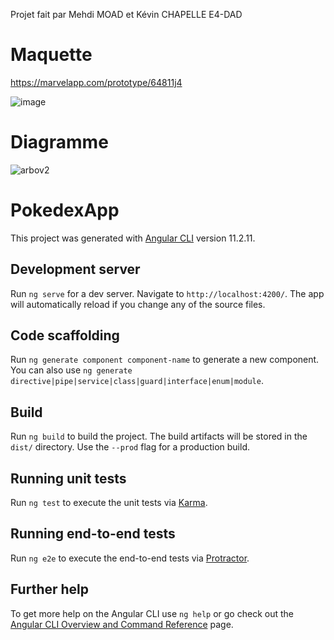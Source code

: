 Projet fait par Mehdi MOAD et Kévin CHAPELLE E4-DAD

# Maquette
https://marvelapp.com/prototype/64811j4

![image](https://user-images.githubusercontent.com/40793654/117727638-97aa9500-b1e8-11eb-8519-2fc1d59767a4.png)

# Diagramme
![arbov2](https://user-images.githubusercontent.com/40793654/117730089-194ff200-b1ec-11eb-836e-db5ec3a22fb6.jpg)

# PokedexApp

This project was generated with [Angular CLI](https://github.com/angular/angular-cli) version 11.2.11.

## Development server

Run `ng serve` for a dev server. Navigate to `http://localhost:4200/`. The app will automatically reload if you change any of the source files.

## Code scaffolding

Run `ng generate component component-name` to generate a new component. You can also use `ng generate directive|pipe|service|class|guard|interface|enum|module`.

## Build

Run `ng build` to build the project. The build artifacts will be stored in the `dist/` directory. Use the `--prod` flag for a production build.

## Running unit tests

Run `ng test` to execute the unit tests via [Karma](https://karma-runner.github.io).

## Running end-to-end tests

Run `ng e2e` to execute the end-to-end tests via [Protractor](http://www.protractortest.org/).

## Further help

To get more help on the Angular CLI use `ng help` or go check out the [Angular CLI Overview and Command Reference](https://angular.io/cli) page.
